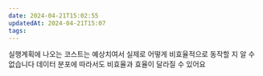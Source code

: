 ```yaml
---
date: 2024-04-21T15:02:55
updatedAt: 2024-04-21T15:07
tags: 
---
```

실행계획에 나오는 코스트는 예상치여서 실제로 어떻게 비효율적으로 동작할 지 알 수 없습니다
데이터 분포에 따라서도 비효율과 효율이 달라질 수 있어요